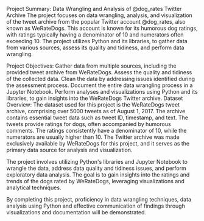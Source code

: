 Project Summary: Data Wrangling and Analysis of @dog_rates Twitter Archive
The project focuses on data wrangling, analysis, and visualization of the tweet archive from the popular Twitter account @dog_rates, also known as WeRateDogs. This account is known for its humorous dog ratings, with ratings typically having a denominator of 10 and numerators often exceeding 10. The project utilizes Python and its libraries, to gather data from various sources, assess its quality and tidiness, and perform data wrangling.

Project Objectives:
Gather data from multiple sources, including the provided tweet archive from WeRateDogs.
Assess the quality and tidiness of the collected data.
Clean the data by addressing issues identified during the assessment process.
Document the entire data wrangling process in a Jupyter Notebook.
Perform analyses and visualizations using Python and its libraries, to gain insights into the WeRateDogs Twitter archive.
Dataset Overview:
The dataset used for this project is the WeRateDogs tweet archive, comprising over 5000 tweets as of August 1, 2017. The archive contains essential tweet data such as tweet ID, timestamp, and text. The tweets provide ratings for dogs, often accompanied by humorous comments. The ratings consistently have a denominator of 10, while the numerators are usually higher than 10. The Twitter archive was made exclusively available by WeRateDogs for this project, and it serves as the primary data source for analysis and visualization.

The project involves utilizing Python's libraries and Jupyter Notebook to wrangle the data, address data quality and tidiness issues, and perform exploratory data analysis. The goal is to gain insights into the ratings and trends of the dogs rated by WeRateDogs, leveraging visualizations and analytical techniques.

By completing this project, proficiency in data wrangling techniques, data analysis using Python and effective communication of findings through visualizations and documentation will be demonstrated.

